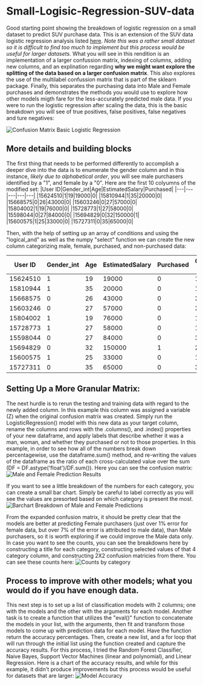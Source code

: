 # Small-Logisic-Regression-SUV-data
Good starting point showing the breakdown of logistic regression on a small dataset to predict SUV purchase data.
This is an extension of the SUV data logistic regression analysis listed [here](https://medium.com/analytics-vidhya/suv-purchase-prediction-using-logistic-regression-ca79bae6f3d5). *Note this was a rather small dataset so it is difficult to find too much to implement but this process would be useful for larger datasets.*
What you will see in this rendition is an implementation of a larger confussion matrix, indexing of columns, adding new columns, and an explination regarding __why we might want 
explore the splitting of the data based on a larger confusion matrix__. This also explores the use of the multilabel confussion matrix that is part of the sklearn package. Finally, this separates the purchasing data into Male and Female purchases and demonstrates the methods you would use to explore how other models migth fare for the less-accurately predicted male data. If you were to run the logistic regression after scaling the data, this is the basic breakdown you will see of true positives, false positives, false negatives and ture negatives:

![Confusion Matrix Basic Logistic Regression](https://github.com/AxisMeetsWorld/Small-Logisic-Regression-SUV-data/blob/main/SUV_Confusion_Orig.png)

## More details and building blocks
  The first thing that needs to be performed differently to accomplish a deeper dive into the data is to enumerate the gender column and in this instance, *likely due to alphabetical order*, you will see male purchasers identified by a "1", and female by a "0". Here are the first 10 colyumns of the modified set:
  |User ID|Gender_int|Age|EstimatedSalary|Purchased|
|---|---|---|---|---|
|15624510|1|19|19000|0|
|15810944|1|35|20000|0|
|15668575|0|26|43000|0|
|15603246|0|27|57000|0|
|15804002|1|19|76000|0|
|15728773|1|27|58000|0|
|15598044|0|27|84000|0|
|15694829|0|32|150000|1|
|15600575|1|25|33000|0|
|15727311|0|35|65000|0|

Then, with the help of setting up an array of conditions and using the "logical_and" as well as the numpy "select" function we can create the new column categorizing male, female, purchased, and non-purchased data:
  
|User ID|Gender_int|Age|EstimatedSalary|Purchased|Gender_purchase_even = Purchased|
|---|---|---|---|---|---|
|15624510|1|19|19000|0|1|
|15810944|1|35|20000|0|1|
|15668575|0|26|43000|0|3|
|15603246|0|27|57000|0|3|
|15804002|1|19|76000|0|1|
|15728773|1|27|58000|0|1|
|15598044|0|27|84000|0|3|
|15694829|0|32|150000|1|2|
|15600575|1|25|33000|0|1|
|15727311|0|35|65000|0|3|  

## Setting Up a More Granular Matrix:
  The next hurdle is to rerun the testing and training data with regard to the newly added column. In this example this column was assigned a variable (Z) when the original confusion matrix was created. Simply run the LogisticRegression() model with this new data as your target column, rename the columns and rows with the .columns(), and .index() properties of your new dataframe, and apply labels that describe whether it was a man, woman, and whether they purchased or not to those properties. In this example, in order to see how all of the numbers break down percentagewise, use the dataframe.sum() method, and re-writing the values of the dataframe as the ratio of each cross-calculated value over the sum (DF = DF.astype('float')/DF.sum()). Here you can see the confusion matrix:
  ![Male and Female Prediction Results](https://github.com/AxisMeetsWorld/Small-Logisic-Regression-SUV-data/blob/main/SUV_Granular_Matrix.png)
  
If you want to see a little breakdown of the numbers for each category, you can create a small bar chart. Simply be careful to label correctly as you will see the values are presorted based on which category is present the most. 
![Barchart Breakdown of Male and Female Predictions](https://github.com/AxisMeetsWorld/Small-Logisic-Regression-SUV-data/blob/main/Purchase_Breakdown_Barchart.png)

From the expanded confusion matrix, it should be pretty clear that the models are better at predicting Female purchasers (just over 1% error for female data, but over 7% of the error is attributed to male data), than Male purchasers, so it is worth exploring if we could improve the Male data only. In case you want to see the counts, you can see the breakdowns here by constructing a title for each category, constructing selected values of that 4 category column, and constructing 2X2 confusion matricies from there. You can see these counts here: ![Counts by category](https://github.com/AxisMeetsWorld/Small-Logisic-Regression-SUV-data/blob/main/Actual%20Counts%20by%20category.png)

## Process to improve with other models; what you would do if you have enough data.

This next step is to set up a list of classification models with 2 columns; one with the models and the other with the arguments for each model. Another task is to create a function that utilizes the "eval()" function to concatenate the models in your list, with the arguments, then fit and transform those models to come up with prediction data for each model. Have the function return the accuracy percentages. Then, create a new list, and a for loop that will run through the initial list using the function created and capture the accuracy results. For this process, I tried the Random Forest Classifier, Naive Bayes, Support Vector Machines (linear and polynomial), and Linear Regression. Here is a chart of the accuracy results, and while for this example, it didn't produce improvements but this process would be useful for datasets that are larger:
![Model Accuracy](https://github.com/AxisMeetsWorld/Small-Logisic-Regression-SUV-data/blob/main/Male%20model%20prediction%20accuracy.png)
